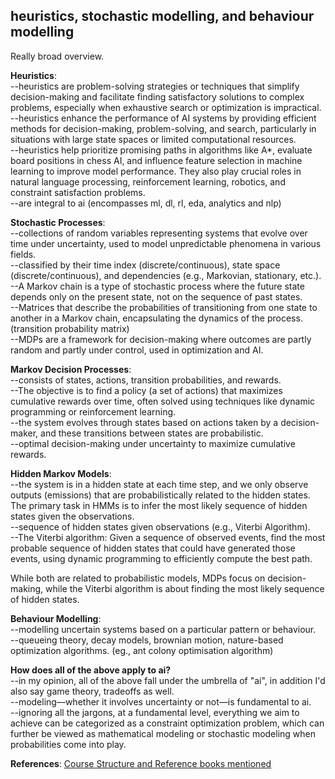 ## heuristics, stochastic modelling, and behaviour modelling 

Really broad overview. 

**Heuristics**:  
--heuristics are problem-solving strategies or techniques that simplify decision-making and facilitate finding satisfactory solutions to complex problems, especially when exhaustive search or optimization is impractical.  
--heuristics enhance the performance of AI systems by providing efficient methods for decision-making, problem-solving, and search, particularly in situations with large state spaces or limited computational resources.  
--heuristics help prioritize promising paths in algorithms like A*, evaluate board positions in chess AI, and influence feature selection in machine learning to improve model performance. They also play crucial roles in natural language processing, reinforcement learning, robotics, and constraint satisfaction problems.  
--are integral to ai (encompasses ml, dl, rl, eda, analytics and nlp)

**Stochastic Processes**:  
--collections of random variables representing systems that evolve over time under uncertainty, used to model unpredictable phenomena in various fields.  
--classified by their time index (discrete/continuous), state space (discrete/continuous), and dependencies (e.g., Markovian, stationary, etc.).  
--A Markov chain is a type of stochastic process where the future state depends only on the present state, not on the sequence of past states.  
--Matrices that describe the probabilities of transitioning from one state to another in a Markov chain, encapsulating the dynamics of the process. (transition probability matrix)  
--MDPs are a framework for decision-making where outcomes are partly random and partly under control, used in optimization and AI.  

**Markov Decision Processes**:  
--consists of states, actions, transition probabilities, and rewards.  
--The objective is to find a policy (a set of actions) that maximizes cumulative rewards over time, often solved using techniques like dynamic programming or reinforcement learning.  
--the system evolves through states based on actions taken by a decision-maker, and these transitions between states are probabilistic.   
--optimal decision-making under uncertainty to maximize cumulative rewards.  

**Hidden Markov Models**:  
--the system is in a hidden state at each time step, and we only observe outputs (emissions) that are probabilistically related to the hidden states. The primary task in HMMs is to infer the most likely sequence of hidden states given the observations.  
--sequence of hidden states given observations (e.g., Viterbi Algorithm).  
--The Viterbi algorithm: Given a sequence of observed events, find the most probable sequence of hidden states that could have generated those events, using dynamic programming to efficiently compute the best path.  

While both are related to probabilistic models, MDPs focus on decision-making, while the Viterbi algorithm is about finding the most likely sequence of hidden states.  

**Behaviour Modelling**:  
--modelling uncertain systems based on a particular pattern or behaviour.  
--queueing theory, decay models, brownian motion, nature-based optimization algorithms. (eg., ant colony optimisation algorithm)

**How does all of the above apply to ai?**  
--in my opinion, all of the above fall under the umbrella of "ai", in addition I'd also say game theory, tradeoffs as well.  
--modeling—whether it involves uncertainty or not—is fundamental to ai.  
--ignoring all the jargons, at a fundamental level, everything we aim to achieve can be categorized as a constraint optimization problem, which can further be viewed as mathematical modeling or stochastic modeling when probabilities come into play.

**References**:
[Course Structure and Reference books mentioned](https://www.psgtech.edu/educms/sorces/AMC/progregs/M.Sc(DS)-2015-Regulations.pdf)
